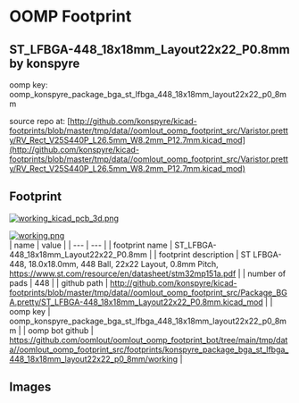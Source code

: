 # OOMP Footprint  
## ST_LFBGA-448_18x18mm_Layout22x22_P0.8mm  by konspyre  
  
oomp key: oomp_konspyre_package_bga_st_lfbga_448_18x18mm_layout22x22_p0_8mm  
  
source repo at: [http://github.com/konspyre/kicad-footprints/blob/master/tmp/data//oomlout_oomp_footprint_src/Varistor.pretty/RV_Rect_V25S440P_L26.5mm_W8.2mm_P12.7mm.kicad_mod](http://github.com/konspyre/kicad-footprints/blob/master/tmp/data//oomlout_oomp_footprint_src/Varistor.pretty/RV_Rect_V25S440P_L26.5mm_W8.2mm_P12.7mm.kicad_mod)  
## Footprint  
  
[![working_kicad_pcb_3d.png](working_kicad_pcb_3d_600.png)](working_kicad_pcb_3d.png)  
  
[![working.png](working_600.png)](working.png)  
| name | value | 
| --- | --- | 
| footprint name | ST_LFBGA-448_18x18mm_Layout22x22_P0.8mm | 
| footprint description | ST LFBGA-448, 18.0x18.0mm, 448 Ball, 22x22 Layout, 0.8mm Pitch, https://www.st.com/resource/en/datasheet/stm32mp151a.pdf | 
| number of pads | 448 | 
| github path | http://github.com/konspyre/kicad-footprints/blob/master/tmp/data//oomlout_oomp_footprint_src/Package_BGA.pretty/ST_LFBGA-448_18x18mm_Layout22x22_P0.8mm.kicad_mod | 
| oomp key | oomp_konspyre_package_bga_st_lfbga_448_18x18mm_layout22x22_p0_8mm | 
| oomp bot github | https://github.com/oomlout/oomlout_oomp_footprint_bot/tree/main/tmp/data//oomlout_oomp_footprint_src/footprints/konspyre_package_bga_st_lfbga_448_18x18mm_layout22x22_p0_8mm/working | 
## Images  
